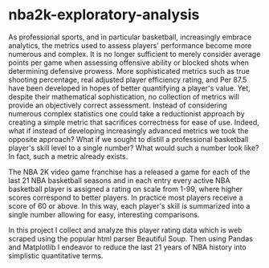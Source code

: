 # nba2k-exploratory-analysis
As professional sports, and in particular basketball, increasingly embrace analytics, the metrics used to assess players' performance become more numerous and complex. It is no longer sufficient to merely consider average points per game when assessing offensive ability or blocked shots when determining defensive prowess. More sophisticated metrics such as true shooting percentage, real adjusted player efficiency rating, and Per 87.5 have been developed in hopes of better quantifying a player's value. Yet, despite their mathematical sophistication, no collection of metrics will provide an objectively correct assessment. Instead of considering numerous complex statistics one could take a reductionist approach by creating a simple metric that sacrifices correctness for ease of use. Indeed, what if instead of developing increasingly advanced metrics we took the opposite approach? What if we sought to distill a professional basketball player's skill level to a single number? What would such a number look like? In fact, such a metric already exists.

The NBA 2K video game franchise has a released a game for each of the last 21 NBA basketball seasons and in each entry every active NBA basketball player is assigned a rating on scale from 1-99, where higher scores correspond to better players. In practice most players receive a score of 60 or above. In this way, each player's skill is summarized into a single number allowing for easy, interesting comparisons.

In this project I collect and analyze this player rating data which is web scraped using the popular html parser Beautiful Soup. Then using Pandas and Matplotlib I endeavor to reduce the last 21 years of NBA history into simplistic quantitative terms.
